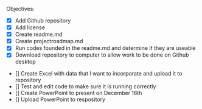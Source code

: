 Objectives:
 - [x] Add Github repository
 - [x] Add license
 - [x] Create readme.md
 - [x] Create projectroadmap.md
 - [x] Run codes founded in the readme.md and determine if they are useable
 - [x] Download repository to computer to allow work to be done on Github desktop
 - [] Create Excel with data that I want to incorporate and upload it to repository 
 - [] Test and edit code to make sure it is running correctly 
 - [] Create PowerPoint to present on December 16th 
 - [] Upload PowerPoint to respository 
